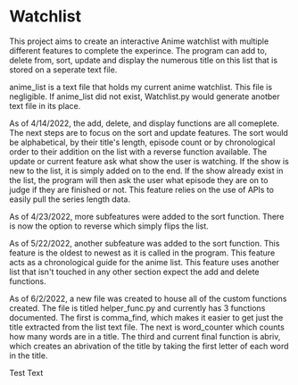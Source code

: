# Watchlist

This project aims to create an interactive Anime watchlist with multiple different features to complete the experince. The program can add to, delete from, sort, update and display the numerous title on this list that is stored on a seperate text file. 

anime_list is a text file that holds my current anime watchlist. This file is negligible. If anime_list  did not exist, Watchlist.py would generate anotber text file in its place.

As of 4/14/2022, the add, delete, and display functions are all comeplete. The next steps are to focus on the sort and update features. The sort would be alphabetical, by their title's length, episode count or by chronological order to their addition on the list with a reverse function available. The update or current feature ask what show the user is watching. If the show is new to the list, it is simply added on to the end. If the show already exist in the list, the program will then ask the user what episode they are on to judge if they are finished or not. This feature relies on the use of APIs to easily pull the series length data.

As of 4/23/2022, more subfeatures were added to the sort function. There is now the option to reverse which simply flips the list. 

As of 5/22/2022, another subfeature was added to the sort function. This feature is the oldest to newest as it is called in the program. This feature acts as a chronological guide for the anime list. This feature uses another list that isn't touched in any other section expect the add and delete functions. 

As of 6/2/2022, a new file was created to house all of the custom functions created. The file is titled helper_func.py and currently has 3 functions documented. The first is comma_find, which makes it easier to get just the title extracted from the list text file. The next is word_counter which counts how many words are in a title. The third and current final function is abriv, which creates an abrivation of the title by taking the first letter of each word in the title. 

Test Text